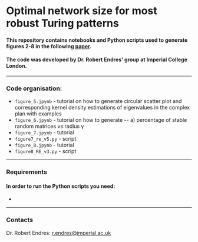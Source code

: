 # Optimal network size for most robust Turing patterns 

#### This repository contains notebooks and Python scripts used to generate figures 2-8 in the following [paper](). <br>
#### The code was developed by Dr. Robert Endres' group at Imperial College London. 

***

### Code organisation: 
- `figure_5.jpynb` - tutorial on how to generate circular scatter plot and corresponding kernel density estimations of eigenvalues in the complex plan with examples
- `figure_6.jpynb` - tutorial on how to generate
  -- a) percentage of stable random matrices vs radius γ
- `figure_7.jpynb` - tutorial
- `figure7_re_v5.py` - script
- `figure_8.jpynb` - tutorial
- `figure8_RE_v3.py` - script

***

### Requirements <br>

#### In order to run the Python scripts you need: 
-

***

### Contacts
Dr. Robert Endres: r.endres@imperial.ac.uk
